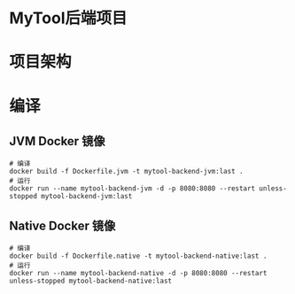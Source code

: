 # MyTool后端项目

# 项目架构

# 编译

## JVM Docker 镜像
```shell
# 编译
docker build -f Dockerfile.jvm -t mytool-backend-jvm:last .
# 运行
docker run --name mytool-backend-jvm -d -p 8080:8080 --restart unless-stopped mytool-backend-jvm:last
```

## Native Docker 镜像
```shell
# 编译
docker build -f Dockerfile.native -t mytool-backend-native:last .
# 运行
docker run --name mytool-backend-native -d -p 8080:8080 --restart unless-stopped mytool-backend-native:last
```


